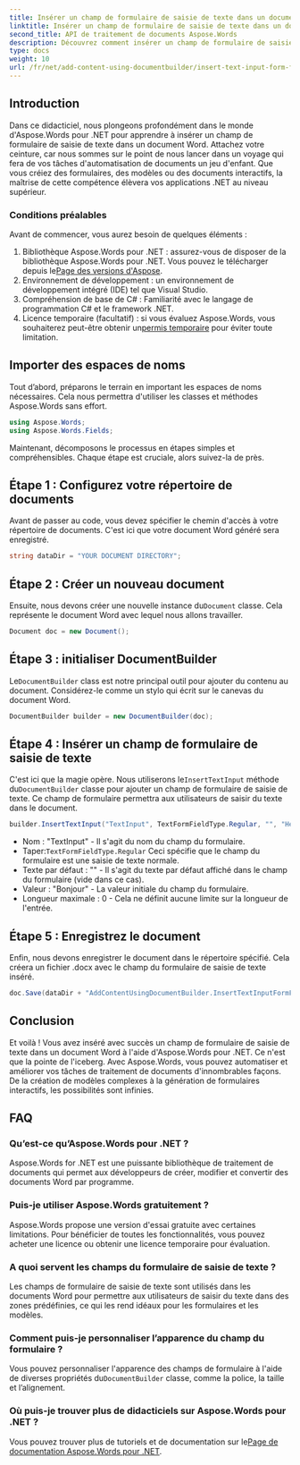 ```yaml
---
title: Insérer un champ de formulaire de saisie de texte dans un document Word
linktitle: Insérer un champ de formulaire de saisie de texte dans un document Word
second_title: API de traitement de documents Aspose.Words
description: Découvrez comment insérer un champ de formulaire de saisie de texte dans un document Word à l'aide d'Aspose.Words for .NET avec ce didacticiel étape par étape. Parfait pour créer des formulaires interactifs.
type: docs
weight: 10
url: /fr/net/add-content-using-documentbuilder/insert-text-input-form-field/
---
```

## Introduction

Dans ce didacticiel, nous plongeons profondément dans le monde d'Aspose.Words pour .NET pour apprendre à insérer un champ de formulaire de saisie de texte dans un document Word. Attachez votre ceinture, car nous sommes sur le point de nous lancer dans un voyage qui fera de vos tâches d'automatisation de documents un jeu d'enfant. Que vous créiez des formulaires, des modèles ou des documents interactifs, la maîtrise de cette compétence élèvera vos applications .NET au niveau supérieur.

### Conditions préalables

Avant de commencer, vous aurez besoin de quelques éléments :

1.  Bibliothèque Aspose.Words pour .NET : assurez-vous de disposer de la bibliothèque Aspose.Words pour .NET. Vous pouvez le télécharger depuis le[Page des versions d'Aspose](https://releases.aspose.com/words/net/).
2. Environnement de développement : un environnement de développement intégré (IDE) tel que Visual Studio.
3. Compréhension de base de C# : Familiarité avec le langage de programmation C# et le framework .NET.
4.  Licence temporaire (facultatif) : si vous évaluez Aspose.Words, vous souhaiterez peut-être obtenir un[permis temporaire](https://purchase.aspose.com/temporary-license/) pour éviter toute limitation.

## Importer des espaces de noms

Tout d’abord, préparons le terrain en important les espaces de noms nécessaires. Cela nous permettra d'utiliser les classes et méthodes Aspose.Words sans effort.

```csharp
using Aspose.Words;
using Aspose.Words.Fields;
```

Maintenant, décomposons le processus en étapes simples et compréhensibles. Chaque étape est cruciale, alors suivez-la de près.

## Étape 1 : Configurez votre répertoire de documents

Avant de passer au code, vous devez spécifier le chemin d'accès à votre répertoire de documents. C'est ici que votre document Word généré sera enregistré.

```csharp
string dataDir = "YOUR DOCUMENT DIRECTORY";
```

## Étape 2 : Créer un nouveau document

 Ensuite, nous devons créer une nouvelle instance du`Document` classe. Cela représente le document Word avec lequel nous allons travailler.

```csharp
Document doc = new Document();
```

## Étape 3 : initialiser DocumentBuilder

 Le`DocumentBuilder` class est notre principal outil pour ajouter du contenu au document. Considérez-le comme un stylo qui écrit sur le canevas du document Word.

```csharp
DocumentBuilder builder = new DocumentBuilder(doc);
```

## Étape 4 : Insérer un champ de formulaire de saisie de texte

 C'est ici que la magie opère. Nous utiliserons le`InsertTextInput` méthode du`DocumentBuilder` classe pour ajouter un champ de formulaire de saisie de texte. Ce champ de formulaire permettra aux utilisateurs de saisir du texte dans le document.

```csharp
builder.InsertTextInput("TextInput", TextFormFieldType.Regular, "", "Hello", 0);
```

- Nom : "TextInput" - Il s'agit du nom du champ du formulaire.
-  Taper:`TextFormFieldType.Regular` Ceci spécifie que le champ du formulaire est une saisie de texte normale.
- Texte par défaut : "" - Il s'agit du texte par défaut affiché dans le champ du formulaire (vide dans ce cas).
- Valeur : "Bonjour" - La valeur initiale du champ du formulaire.
- Longueur maximale : 0 - Cela ne définit aucune limite sur la longueur de l'entrée.

## Étape 5 : Enregistrez le document

Enfin, nous devons enregistrer le document dans le répertoire spécifié. Cela créera un fichier .docx avec le champ du formulaire de saisie de texte inséré.

```csharp
doc.Save(dataDir + "AddContentUsingDocumentBuilder.InsertTextInputFormField.docx");
```

## Conclusion

Et voilà ! Vous avez inséré avec succès un champ de formulaire de saisie de texte dans un document Word à l'aide d'Aspose.Words pour .NET. Ce n'est que la pointe de l'iceberg. Avec Aspose.Words, vous pouvez automatiser et améliorer vos tâches de traitement de documents d'innombrables façons. De la création de modèles complexes à la génération de formulaires interactifs, les possibilités sont infinies.

## FAQ

### Qu’est-ce qu’Aspose.Words pour .NET ?
Aspose.Words for .NET est une puissante bibliothèque de traitement de documents qui permet aux développeurs de créer, modifier et convertir des documents Word par programme.

### Puis-je utiliser Aspose.Words gratuitement ?
Aspose.Words propose une version d'essai gratuite avec certaines limitations. Pour bénéficier de toutes les fonctionnalités, vous pouvez acheter une licence ou obtenir une licence temporaire pour évaluation.

### A quoi servent les champs du formulaire de saisie de texte ?
Les champs de formulaire de saisie de texte sont utilisés dans les documents Word pour permettre aux utilisateurs de saisir du texte dans des zones prédéfinies, ce qui les rend idéaux pour les formulaires et les modèles.

### Comment puis-je personnaliser l’apparence du champ du formulaire ?
 Vous pouvez personnaliser l'apparence des champs de formulaire à l'aide de diverses propriétés du`DocumentBuilder` classe, comme la police, la taille et l’alignement.

### Où puis-je trouver plus de didacticiels sur Aspose.Words pour .NET ?
 Vous pouvez trouver plus de tutoriels et de documentation sur le[Page de documentation Aspose.Words pour .NET](https://reference.aspose.com/words/net/).
